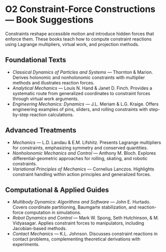 # O2 Constraint-Force Constructions — Book Suggestions

Constraints reshape accessible motion and introduce hidden forces that enforce them. These books teach how to compute constraint reactions using Lagrange multipliers, virtual work, and projection methods.

## Foundational Texts
- *Classical Dynamics of Particles and Systems* — Thornton & Marion. Derives holonomic and nonholonomic constraints with multiplier methods and illustrates reaction forces.
- *Analytical Mechanics* — Louis N. Hand & Janet D. Finch. Provides a systematic route from generalized coordinates to constraint forces through virtual work arguments.
- *Engineering Mechanics: Dynamics* — J.L. Meriam & L.G. Kraige. Offers engineering examples of pins, sliders, and rolling constraints with step-by-step reaction calculations.

## Advanced Treatments
- *Mechanics* — L.D. Landau & E.M. Lifshitz. Presents Lagrange multipliers for constraints, emphasizing symmetry and conserved quantities.
- *Nonholonomic Mechanics and Control* — Anthony M. Bloch. Explores differential-geometric approaches for rolling, skating, and robotic constraints.
- *Variational Principles of Mechanics* — Cornelius Lanczos. Highlights constraint handling within action principles and generalized forces.

## Computational & Applied Guides
- *Multibody Dynamics: Algorithms and Software* — John E. Hurtado. Covers coordinate partitioning, Baumgarte stabilization, and reaction-force computation in simulations.
- *Robot Dynamics and Control* — Mark W. Spong, Seth Hutchinson, & M. Vidyasagar. Applies constraint forces to manipulators, including Jacobian-based methods.
- *Contact Mechanics* — K.L. Johnson. Discusses constraint reactions in contact problems, complementing theoretical derivations with experiments.
